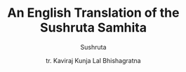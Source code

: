 ---
title: "An English Translation of the Sushruta Samhita"
author: ["Sushruta", "tr. Kaviraj Kunja Lal Bhishagratna"]
year: 1907
language: ["English", "Sanskrit"]
genre: ["Medical Literature", "Classical Literature", "Scientific Literature"]
description: "An English translation of the Sushruta Samhita, one of the foundational texts of Ayurveda and ancient Indian surgery. Translated by Kaviraj Kunja Lal Bhishagratna, this comprehensive work includes detailed commentary, comparative views, index, glossary and medical illustrations."
collections: ['ancient-wisdom', 'classical-literature']
sources:
  - name: "Internet Archive (Volume 1)"
    url: "https://archive.org/details/englishtranslati00susruoft"
    type: "other"
  - name: "Internet Archive (Volume 2)"
    url: "https://archive.org/details/englishtranslati01susruoft"
    type: "other"
  - name: "National Institute of Indian Medical Heritage (NIIMH)"
    url: "https://niimh.nic.in/ebooks/esushruta/?mod=home&con=pro"
    type: "other"
references:
  - name: "Wikipedia: Sushruta Samhita"
    url: "https://en.wikipedia.org/wiki/Sushruta_Samhita"
    type: "wikipedia"
  - name: "Open Library: An English Translation of"
    url: "https://openlibrary.org/search?q=An+English+Translation+of+the+Sushruta+Sushruta"
    type: "other"
featured: true
publishDate: 2025-10-30
tags: ['classical-literature', 'ayurveda']
---